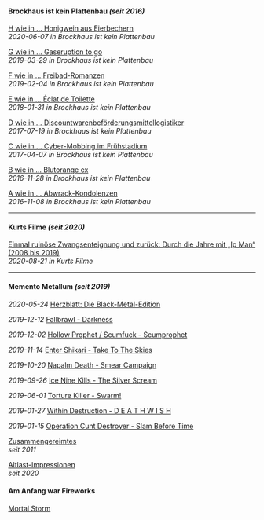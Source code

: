 #### Brockhaus ist kein Plattenbau _(seit 2016)_

[H wie in ... Honigwein aus Eierbechern](broplau-howabern.md)<br>
_2020-06-07 in Brockhaus ist kein Plattenbau_

[G wie in ... Gaseruption to go](broplau-garutogo.md)<br>
_2019-03-29 in Brockhaus ist kein Plattenbau_

[F wie in ... Freibad-Romanzen](broplau-frebaron.md)<br>
_2019-02-04 in Brockhaus ist kein Plattenbau_

[E wie in ... Éclat de Toilette](broplau-edelette.md)<br>
_2018-01-31 in Brockhaus ist kein Plattenbau_

[D wie in ... Discountwarenbeförderungsmittellogistiker](broplau-discologi.md)<br>
_2017-07-19 in Brockhaus ist kein Plattenbau_

[C wie in ... Cyber-Mobbing im Frühstadium](broplau-cybobing.md)<br>
_2017-04-07 in Brockhaus ist kein Plattenbau_

[B wie in ... Blutorange ex](broplau-blutorex.md)<br>
_2016-11-28 in Brockhaus ist kein Plattenbau_

[A wie in ... Abwrack-Kondolenzen](broplau-abolenz.md)<br>
_2016-11-08 in Brockhaus ist kein Plattenbau_

<hr>

#### Kurts Filme _(seit 2020)_

[Einmal ruinöse Zwangsenteignung und zurück: Durch die Jahre mit „Ip Man“ (2008 bis 2019)](kurfil-eruzwan.md)<br>
_2020-08-21 in Kurts Filme_

<hr>

#### Memento Metallum _(seit 2019)_

_2020-05-24_ [Herzblatt: Die Black-Metal-Edition](mm.md)

_2019-12-12_ [Fallbrawl - Darkness](mm.md)

_2019-12-02_ [Hollow Prophet / Scumfuck - Scumprophet](mm.md)

_2019-11-14_ [Enter Shikari - Take To The Skies](mm.md)

_2019-10-20_ [Napalm Death - Smear Campaign](mm.md)

_2019-09-26_ [Ice Nine Kills - The Silver Scream](mm.md)

_2019-06-01_ [Torture Killer - Swarm!](mm.md)

_2019-01-27_ [Within Destruction - D E A T H W I S H](mm.md)

_2019-01-15_ [Operation Cunt Destroyer - Slam Before Time](mm.md)

[Zusammengereimtes](zusates.md)<br>
_seit 2011_

[Altlast-Impressionen](alapron.md)<br>
_seit 2020_

#### Am Anfang war Fireworks

[Mortal Storm](afafiwo.md)
